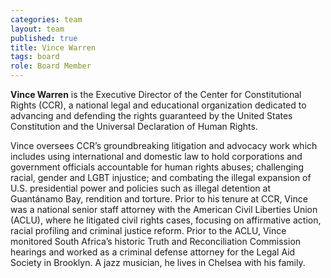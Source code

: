 ```yaml
---
categories: team
layout: team
published: true
title: Vince Warren
tags: board
role: Board Member
---
```


**Vince Warren** is the Executive Director of the Center for Constitutional Rights (CCR), a national legal and educational organization dedicated to advancing and defending the rights guaranteed by the United States Constitution and the Universal Declaration of Human Rights.

Vince oversees CCR’s groundbreaking litigation and advocacy work which includes using international and domestic law to hold corporations and government officials accountable for human rights abuses; challenging racial, gender and LGBT injustice; and combating the illegal expansion of U.S. presidential power and policies such as illegal detention at Guantánamo Bay, rendition and torture. Prior to his tenure at CCR, Vince was a national senior staff attorney with the American Civil Liberties Union (ACLU), where he litigated civil rights cases, focusing on affirmative action, racial profiling and criminal justice reform. Prior to the ACLU, Vince monitored South Africa’s historic Truth and Reconciliation Commission hearings and worked as a criminal defense attorney for the Legal Aid Society in Brooklyn. A jazz musician, he lives in Chelsea with his family.